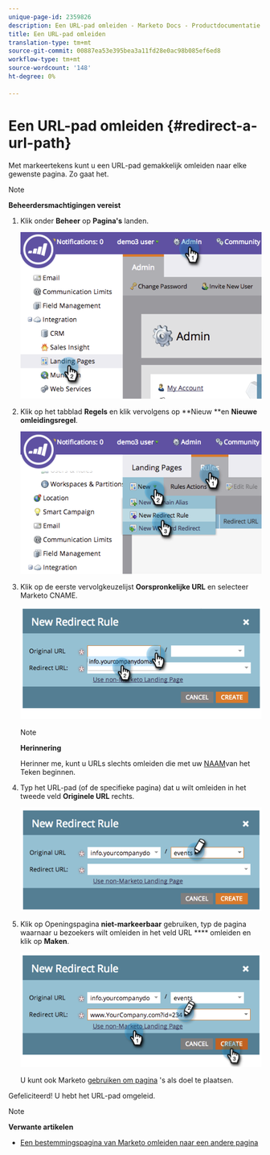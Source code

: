 ```yaml
---
unique-page-id: 2359826
description: Een URL-pad omleiden - Marketo Docs - Productdocumentatie
title: Een URL-pad omleiden
translation-type: tm+mt
source-git-commit: 00887ea53e395bea3a11fd28e0ac98b085ef6ed8
workflow-type: tm+mt
source-wordcount: '148'
ht-degree: 0%

---
```



# Een URL-pad omleiden {#redirect-a-url-path}

Met markeertekens kunt u een URL-pad gemakkelijk omleiden naar elke gewenste pagina. Zo gaat het.

>[!NOTE]
>
>**Beheerdersmachtigingen vereist**

1. Klik onder **Beheer** op **Pagina&#39;s** landen.

   ![](assets/image2014-9-18-13-3a43-3a29.png)

1. Klik op het tabblad **Regels** en klik vervolgens op **Nieuw **en **Nieuwe omleidingsregel**.

   ![](assets/image2014-9-18-13-3a43-3a40.png)

1. Klik op de eerste vervolgkeuzelijst **Oorspronkelijke URL** en selecteer Marketo CNAME.

   ![](assets/image2014-9-18-13-3a43-3a49.png)

   >[!NOTE]
   >
   >**Herinnering**
   >
   >
   >Herinner me, kunt u URLs slechts omleiden die met uw [NAAM](../../../../product-docs/demand-generation/landing-pages/landing-page-actions/customize-your-landing-page-urls-with-a-cname.md)van het Teken beginnen.

1. Typ het URL-pad (of de specifieke pagina) dat u wilt omleiden in het tweede veld **Originele URL** rechts.

   ![](assets/image2014-9-18-13-3a43-3a59.png)

1. Klik op Openingspagina **niet-markeerbaar** gebruiken, typ de pagina waarnaar u bezoekers wilt omleiden in het veld URL **** omleiden en klik op **Maken**.

   ![](assets/image2014-9-18-13-3a44-3a7.png)

   U kunt ook Marketo [gebruiken om pagina](https://docs.marketo.com/x/vAEk) &#39;s als doel te plaatsen.

Gefeliciteerd!  U hebt het URL-pad omgeleid.

>[!NOTE]
>
>**Verwante artikelen**
>
>* [Een bestemmingspagina van Marketo omleiden naar een andere pagina](../../../../product-docs/demand-generation/landing-pages/landing-page-actions/redirect-a-marketo-landing-page-to-another-page.md)

>



